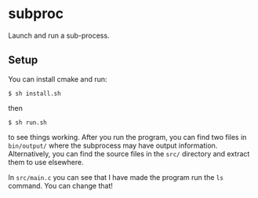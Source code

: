 # subproc
Launch and run a sub-process.

## Setup
You can install cmake and run:
```
$ sh install.sh
```
then
```
$ sh run.sh
```
to see things working. After you run the program, you can find two files in ```bin/output/``` where the subprocess may have output information.
Alternatively, you can find the source files in the ```src/``` directory and extract them to use elsewhere.

In ```src/main.c``` you can see that I have made the program run the ```ls``` command. You can change that!

